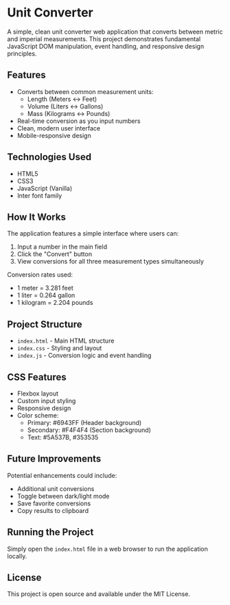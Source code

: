 # Unit Converter

A simple, clean unit converter web application that converts between metric and imperial measurements. This project demonstrates fundamental JavaScript DOM manipulation, event handling, and responsive design principles.

## Features

- Converts between common measurement units:
  - Length (Meters ↔ Feet)
  - Volume (Liters ↔ Gallons)
  - Mass (Kilograms ↔ Pounds)
- Real-time conversion as you input numbers
- Clean, modern user interface
- Mobile-responsive design

## Technologies Used

- HTML5
- CSS3
- JavaScript (Vanilla)
- Inter font family

## How It Works

The application features a simple interface where users can:
1. Input a number in the main field
2. Click the "Convert" button
3. View conversions for all three measurement types simultaneously

Conversion rates used:
- 1 meter = 3.281 feet
- 1 liter = 0.264 gallon
- 1 kilogram = 2.204 pounds

## Project Structure

- `index.html` - Main HTML structure
- `index.css` - Styling and layout
- `index.js` - Conversion logic and event handling

## CSS Features

- Flexbox layout
- Custom input styling
- Responsive design
- Color scheme:
  - Primary: #6943FF (Header background)
  - Secondary: #F4F4F4 (Section background)
  - Text: #5A537B, #353535

## Future Improvements

Potential enhancements could include:
- Additional unit conversions
- Toggle between dark/light mode
- Save favorite conversions
- Copy results to clipboard

## Running the Project

Simply open the `index.html` file in a web browser to run the application locally.

## License

This project is open source and available under the MIT License.